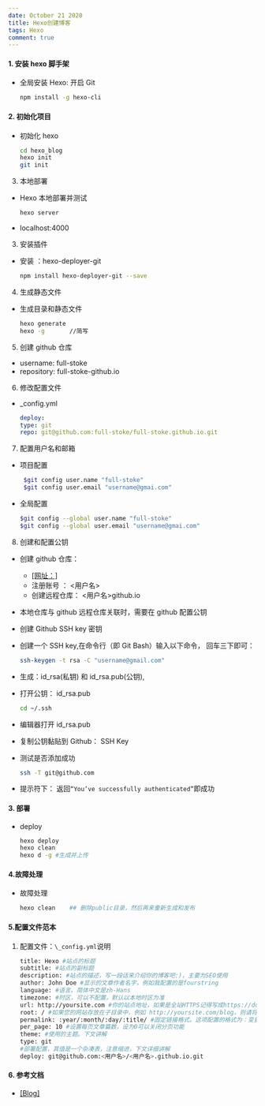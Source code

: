 ```yaml
---
date: October 21 2020
title: Hexo创建博客
tags: Hexo
comment: true
---
```


#### 1. 安装 hexo 脚手架

- 全局安装 Hexo: 开启 Git

  ```bash
  npm install -g hexo-cli
  ```

#### 2. 初始化项目

- 初始化 hexo

  ```bash
  cd hexo_blog
  hexo init
  git init
  ```

3. 本地部署

- Hexo 本地部署并测试

  ```bash
  hexo server
  ```

- localhost:4000

3. 安装插件

- 安装 ：hexo-deployer-git

  ```bash
  npm install hexo-deployer-git --save
  ```

4. 生成静态文件

- 生成目录和静态文件

  ```bash
  hexo generate
  hexo -g       //简写
  ```

5. 创建 github 仓库

- username: full-stoke
- repository: full-stoke-github.io

6. 修改配置文件

- \_config.yml

  ```yml
  deploy:
  type: git
  repo: git@github.com:full-stoke/full-stoke.github.io.git
  ```

7. 配置用户名和邮箱

- 项目配置

  ```bash
   $git config user.name "full-stoke"
   $git config user.email "username@gmai.com"
  ```

- 全局配置
  ```bash
  $git config --global user.name "full-stoke"
  $git config --global user.email "username@gmai.com"
  ```

8. 创建和配置公钥

- 创建 github 仓库：

  - [[网址：]](https://github.com)
  - 注册账号 ： <用户名>
  - 创建远程仓库： <用户名>github.io

- 本地仓库与 github 远程仓库关联时，需要在 github 配置公钥

- 创建 Github SSH key 密钥
- 创建一个 SSH key,在命令行（即 Git Bash）输入以下命令， 回车三下即可：
  ```bash
  ssh-keygen -t rsa -C "username@gmail.com"
  ```
- 生成：id_rsa(私钥) 和 id_rsa.pub(公钥),

- 打开公钥： id_rsa.pub
  ```bash
  cd ~/.ssh
  ```
- 编辑器打开 id_rsa.pub

- 复制公钥黏贴到 Github： SSH Key

- 测试是否添加成功

  ```bash
  ssh -T git@github.com
  ```

- 提示符下： 返回`“You’ve successfully authenticated”`即成功

#### 3. 部署

- deploy
  ```bash
  hexo deploy
  hexo clean
  hexo d -g #生成并上传
  ```

#### 4.故障处理

- 故障处理
  ```bash
  hexo clean	## 删除public目录，然后再来重新生成和发布
  ```

#### 5.配置文件范本

1. 配置文件：`\_config.yml`说明

   ```bash
   title: Hexo #站点的标题
   subtitle: #站点的副标题
   description: #站点的描述，写一段话来介绍你的博客吧:)，主要为SEO使用
   author: John Doe #显示的文章作者名字，例如我配置的是fourstring
   language: #语言。简体中文是zh-Hans
   timezone: #时区，可以不配置，默认以本地时区为准
   url: http://yoursite.com #你的站点地址，如果是全站HTTPS记得写成https://domain.com
   root: / #如果您的网站存放在子目录中，例如 http://yoursite.com/blog，则请将您的 url 设为 http://yoursite.com/blog 并把 root 设为 /blog/。（引用自官方文档）
   permalink: :year/:month/:day/:title/ #固定链接格式。这项配置的格式为：变量1/变量2/变量3...，其中合法的变量格式为“:变量名”（注意，:是变量的组成部分！）这样生成的效果为/2016/08/10/文章标题。默认的固定链接格式存在一些问题，下文讲解
   per_page: 10 #设置每页文章篇数，设为0可以关闭分页功能
   theme: #使用的主题。下文讲解
   type: git
   #部署配置，其值是一个杂凑表，注意缩进，下文详细讲解
   deploy: git@github.com:<用户名>/<用户名>.github.io.git
   ```

#### 6. 参考文档

- [[Blog]]()
